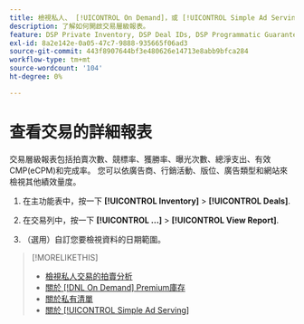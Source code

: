```yaml
---
title: 檢視私人、 [!UICONTROL On Demand]，或 [!UICONTROL Simple Ad Serving] 交易
description: 了解如何開啟交易層級報表。
feature: DSP Private Inventory, DSP Deal IDs, DSP Programmatic Guaranteed Deals, DSP On Demand Inventory, DSP Simple Ad Serving
exl-id: 8a2e142e-0a05-47c7-9888-935665f06ad3
source-git-commit: 443f8907644bf3e480626e14713e8abb9bfca284
workflow-type: tm+mt
source-wordcount: '104'
ht-degree: 0%

---
```


# 查看交易的詳細報表

交易層級報表包括拍賣次數、競標率、獲勝率、曝光次數、總淨支出、有效CMP(eCPM)和完成率。 您可以依廣告商、行銷活動、版位、廣告類型和網站來檢視其他績效量度。

1. 在主功能表中，按一下 **[!UICONTROL Inventory]** > **[!UICONTROL Deals]**.

1. 在交易列中，按一下 **[!UICONTROL ...]** > **[!UICONTROL View Report]**.

1. （選用）自訂您要檢視資料的日期範圍。

>[!MORELIKETHIS]
>
>* [檢視私人交易的拍賣分析](/help/dsp/inventory/private-deal-auction-insights.md)
>* [關於 [!DNL On Demand] Premium庫存](on-demand-inventory-about.md)
>* [關於私有清單](private-inventory-about.md)
>* [關於 [!UICONTROL Simple Ad Serving]](simple-deal-about.md)

